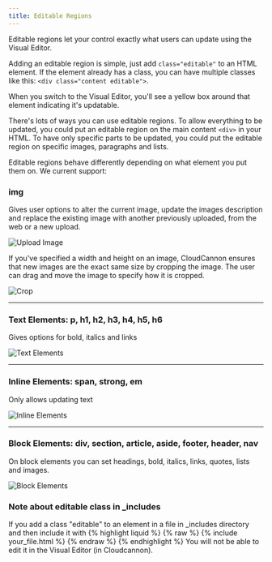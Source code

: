 ```yaml
---
title: Editable Regions
---
```


Editable regions let your control exactly what users can update using the Visual Editor.

Adding an editable region is simple, just add `class="editable"` to an HTML element. If the element already has a class, you can have multiple classes like this: `<div class="content editable">`.

When you switch to the Visual Editor, you'll see a yellow box around that element indicating it's updatable.

There's lots of ways you can use editable regions. To allow everything to be updated, you could put an editable region on the main content `<div>` in your HTML. To have only specific parts to be updated, you could put the editable region on specific images, paragraphs and lists.

Editable regions behave differently depending on what element you put them on. We current support:

### img

Gives user options to alter the current image, update the images description and replace the existing image with another previously uploaded, from the web or a new upload.

![Upload Image](/img/editing/3.png)

If you've specified a width and height on an image, CloudCannon ensures that new images are the exact same size by cropping the image. The user can drag and move the image to specify how it is cropped.


![Crop](/img/editing/4.png)

***

### Text Elements: p, h1, h2, h3, h4, h5, h6

Gives options for bold, italics and links

![Text Elements](/img/editing/5.png)

***

### Inline Elements: span, strong, em

Only allows updating text

![Inline Elements](/img/editing/6.png)

***

### Block Elements: div, section, article, aside, footer, header, nav

On block elements you can set headings, bold, italics, links, quotes, lists and images.

![Block Elements](/img/editing/7.png)

### Note about editable class in _includes

If you add a class "editable" to an element in a file in _includes directory and then include it with 
{% highlight liquid %}
{% raw %}
{% include your_file.html %}
{% endraw %}
{% endhighlight %}
You will not be able to edit it in the Visual Editor (in Cloudcannon).
